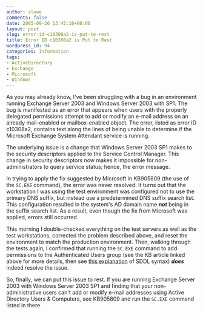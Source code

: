 ```yaml
---
author: slowe
comments: false
date: 2005-09-26 13:45:18+00:00
layout: post
slug: error-id-c10308a2-is-put-to-rest
title: Error ID c10308a2 is Put to Rest
wordpress_id: 94
categories: Information
tags:
- ActiveDirectory
- Exchange
- Microsoft
- Windows
---
```


As you may already know, I've been struggling with a bug in an environment running Exchange Server 2003 and Windows Server 2003 with SP1. The bug is manifested as an error that appears when users with the properly delegated permissions attempt to add or modify an e-mail address on an already mail-enabled or mailbox-enabled object. The error, listed as error ID c10308a2, contains text along the lines of being unable to determine if the Microsoft Exchange System Attendant service is running.

The underlying issue is a change that Windows Server 2003 SP1 makes to the security descriptors applied to the Service Control Manager. This change in security descriptors now makes it impossible for non-administrators to query service status; hence, the error message.

In trying to apply the fix suggested by Microsoft in KB905809 (the use of the `SC.EXE` command), the error was never resolved. It turns out that the workstation I was using the test environment was configured not to use the primary DNS suffix, but instead use a predetermined DNS suffix search list. This configuration resulted in the system's AD domain name **_not_** being in the suffix search list. As a result, even though the fix from Microsoft was applied, errors still occurred.

This morning I double-checked everything on the test servers as well as the test workstations, corrected the problem described above, and reset the environment to match the production environment. Then, walking through the tests again, I confirmed that running the `SC.EXE` command to add permissions to the Authenticated Users group (see the KB article linked above for more details, then see [this explanation](http://msdn.microsoft.com/library/default.asp?url=/library/en-us/secauthz/security/security_descriptor_string_format.asp) of SDDL syntax) **_does_** indeed resolve the issue.

So, finally, we can put this issue to rest. If you are running Exchange Server 2003 with Windows Server 2003 SP1 and finding that your non-administrative users can't add or modify e-mail addresses using Active Directory Users & Computers, see KB905809 and run the `SC.EXE` command listed in there.
